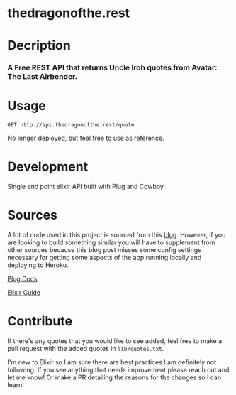 # thedragonofthe.rest

# Decription
### A Free REST API that returns Uncle Iroh quotes from Avatar: The Last Airbender.


# Usage

```
GET http://api.thedragonofthe.rest/quote
```

No longer deployed, but feel free to use as reference.

# Development

Single end point elixir API built with Plug and Cowboy.

<!-- To run locally:

Make sure you have elixir installed -->
<!-- 
```
  mix run --no-halt
``` -->

<!-- # Licenses: -->

<!-- **TODO: Add description** -->

# Sources

A lot of code used in this project is sourced from this [blog](https://blog.lelonek.me/minimal-elixir-http2-server-64188d0c1f3a). However, if you are looking to build something similar you will have to supplement from other sources because this blog post misses some config settings necessary for getting some aspects of the app running locally and deploying to Heroku. 

[Plug Docs](https://hexdocs.pm/plug/readme.html)

[Elixir Guide](https://elixir-lang.org/getting-started/introduction.html)

# Contribute

If there's any quotes that you would like to see added, feel free to make a pull request with the added quotes in `lib/quotes.txt`.

I'm new to Elixir so I am sure there are best practices I am definitely not following. If you see anything that needs improvement please reach out and let me know! Or make a PR detailing the reasons for the changes so I can learn!
